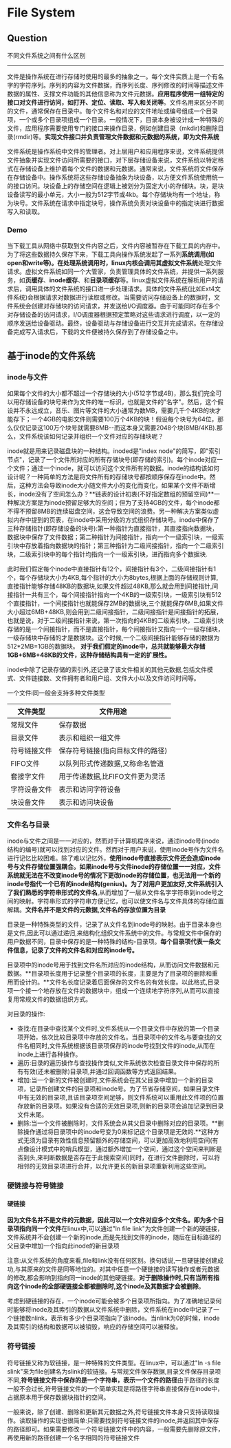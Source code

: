 

# File System

## Question

不同文件系统之间有什么区别

----

文件是操作系统在进行存储时使用的最多的抽象之一。每个文件实质上是一个有名字的字符序列。序列的内容为文件数据，而序列长度、序列修改的时间等描述文件数据的属性、支撑文件功能的其他信息称为文件元数据。**应用程序使用一组特定的接口对文件进行访问，如打开、定位、读取、写入和关闭等**。文件名用来区分不同的文件，通常保存在目录中。每个文件名和对应的文件地址或编号组成一个目录项，一个或多个目录项组成一个目录。一般情况下，目录本身被设计成一种特殊的文件，应用程序需要使用专门的接口来操作目录，例如创建目录（mkdir)和删除目录(rmdir)等。**实现文件接口并负责管理文件数据和元数据的系统，即为文件系统**

文件系统是操作系统中文件的管理者。对上层用户和应用程序来说，文件系统提供文件抽象并实现文件访问所需要的接口，对下层存储设备来说，文件系统以特定格式在存储设备上维护着每个文件的数据和元数据。通常来说，文件系统将文件保存在存储设备中。操作系统将这些存储设备抽象为块设备，以方便文件系统使用统一的接口访问。块设备上的存储空间在逻辑上被划分为固定大小的存储块。块，是块设备读写的最小单元，大小一般为512字节或4kb。每个存储块均有一个地址，称为块号。文件系统在请求中指定块号，操作系统负责对块设备中的指定块进行数据写入和读取。

### Demo

当下载工具从网络中获取到文件内容之后，文件内容被暂存在下载工具的内存中。为了将这些数据持久保存下来，下载工具向操作系统发起了一系列**系统调用(如open和write等)。**在处理系统调用时，linux内核会调用其**虚拟文件系统**处理文件请求。虚拟文件系统如同一个大管家，负责管理具体的文件系统，并提供一系列服务，如**页缓存**、**inode缓存**、和**目录项缓存**等。linux虚拟文件系统在解析用户的请求后，调用具体的文件系统的接口进一步处理请求。具体的文件系统(比如Ext4文件系统)会根据请求对数据进行读取或修改。当需要访问存储设备上的数据时，文件系统会创建对存储块的访问请求，并发送给I/O调度器。由于可能同时存在多个对存储设备的访问请求，I/O调度器根据预定策略对这些请求进行调度，以一定的顺序发送给设备驱动。最终，设备驱动与存储设备进行交互并完成请求。在存储设备完成写入请求后，下载的文件便被持久保存到了存储设备之中。

## 基于inode的文件系统

### inode与文件

如果每个文件的大小都不超过一个存储块的大小(512字节或4B)，那么我们完全可以用存储设备的块号来作为文件的唯一标识，也就是文件的"名字"。然后，这个假设并不永远成立，音乐、图片等文件的大小通常为数MB，需要几千个4KB的块才能存下；一个4GB的电影文件则需要100万个4KB的块！假设每个块号为64位，那么仅仅记录这100万个块号就需要8MB--而这本身又需要2048个块(8MB/4KB).那么，文件系统该如何记录并组织一个文件对应的存储块呢？

inode就是用来记录磁盘块的一种结构。inoded是"index node"的简写，即"索引节点"，记录了一个文件所对应的所有存储块号(即存储的索引)。每个inode对应一个文件；通过一个inode，就可以访问这个文件所有的数据。inode的结构该如何设计呢？一种简单的方法是将文件所有的存储块号都按顺序保存在inode中。然后，这种方法会导致inode大小随文件大小的变化而变化，如果某个文件不断增长，inode没有了空间怎么办？**链表的设计初衷(不好指定数组的预留空间)**一种解决方案是为inode预留足够大的空间；但为了支持4GB的文件，每个inode都不得不预留8MB的连续磁盘空间，这会导致空间的浪费。另一种解决方案类似虚拟内存中提到的页表，在inode中采用分级的方式组织存储块号。inode中保存了三种存储指针(即存储设备的块号):第一种指针为直接指针，其直接指向数据块，数据块中保存了文件数据；第二种指针为间接指针，指向一个一级索引块，一级索引块中存放着指向数据块的指针；第三种指针为二级间接指针，指向一个二级索引块，二级索引块中的每个指针均指向一个一级索引块，进而指向多个数据块.

此时我们假定每个inode中直接指针有12个，间接指针有3个，二级间接指针有1个，每个存储块大小为4KB,每个指针的大小为8bytes,根据上面的存储规则计算,直接指针能够存储48KB的数据块,如果文件超过48KB,那么就会用到间接指针,间接指针一共有三个，每个间接指针指向一个4KB的一级索引块，一级索引块有512个直接指针，一个间接指针也就能保存2MB的数据块,三个就能保存6MB,如果文件大小超过6MB+48KB,则会用到二级间接指针，二级间接指针是间接指针的拓展，也就是说，对于二级间接指针来说，第一次指向的4KB的二级索引块，二级索引块存储的是一个间接指针，而不是直接指针，每个间接指针又指向一个一级存储块，一级存储块中存储的才是数据块。这个时候,一个二级间接指针能够存储的数据为512*2MB=1GB的数据块。 **对于我们假定的inode中，总共就能够最大存储1GB+6MB+48KB的文件，这种存储结构具有一定的扩展性。**

inode中除了记录存储的索引外,还记录了该文件相关的其他元数据,包括文件模式、文件链接数、文件拥有者和用户组、文件大小以及文件访问时间等。

一个文件i同一般会支持多种文件类型

|文件类型|文件用途|
|--|--|
|常规文件|保存数据|
|目录文件|表示和组织一组文件|
|符号链接文件|保存符号链接(指向目标文件的路径)|
|FIFO文件|以队列形式传递数据,又称命名管道|
|套接字文件|用于传递数据,比FIFO文件更为灵活|
|字符设备文件|表示和访问字符设备|
|块设备文件|表示和访问块设备|

### 文件名与目录

inode与文件之间是一一对应的，然而对于计算机程序来说，通过inode号(inode结构的编号)就可以找到对应的文件。然而对于用户来说，使用inode号作为文件名进行记忆比较困难。除了难以记忆外，**使用inode号直接表示文件还会造成inode号与文件存储位置强耦合。如果inode号与文件inode的存储位置一一对应，文件系统就无法在不改变inode号的情况下更改inode的存储位置，也无法用一个新的inode号指代一个已有的inode结构(genius)。**为了对用户更加友好,文件系统引入了我们熟悉的**字符串形式的文件名**,从而增加了一层从文件名字字符串到inode号之间的映射。字符串形式的字符串方便记忆，也可以使文件名与文件具体的存储位置解耦。**文件名并不是文件的元数据,文件名的存放位置为目录**

目录是一种特殊类型的文件，记录了从文件名到inode号的映射。由于目录本身也是文件,因此可以通过递归,来结构化组织文件系统中的文件。与常规文件中保存的用户数据不同，目录中保存的是一种特殊的结构-目录项。**每个目录项代表一条文件信息，记录了文件的文件名和对应的inode号。**


目录项中的inode号用于找到文件名所对应的inode结构，从而访问文件数据和元数据。**目录项长度用于记录整个目录项的长度，主要是为了目录项的删除和重用而设计的。**文件名长度记录着后面保存的文件名的有效长度。以此格式,目录项一个接一个地存放在文件的数据块中，组成一个连续地字符序列,从而可以直接复用常规文件的数据组织方式。


对目录的操作:
 + 查找:在目录中查找某个文件时,文件系统从一个目录文件中存放的第一个目录项开始，依次比较目录项中存放的文件名。当目录项中的文件名与要查找的文件名相同时,文件系统根据该目录项保存的inode号找到文件的inode,从而在inode上进行各种操作。
 + 遍历:目录的遍历操作与查找操作类似,文件系统依次检查目录文件中保存的所有有效(还未被删除)目录项,并通过回调函数等方式返回结果。
 + 增加:当一个新的文件被创建时,文件系统会在其父目录中增加一个新的目录项，记录所创建文件的目录项和inode号。为了节省存储空间，如果目录文件中有无效的目录项,且该目录项空间足够，则文件系统可以重用此文件项的位置存放新的目录项。如果没有合适的无效目录项,则新的目录项会追加记录到目录文件末尾。
 + 删除:当一个文件被删除时，文件系统会从其父目录中删除对应的目录项。**删除操作通过将目录项中的inode号变为0来标记这个目录项是无效的.**这种方式无须为目录有效性信息预留额外的存储空间，可以更加高效地利用空间(有点像设计模式中的哨兵模型，通过额外增加一个空间，通过这个空间来判断是否到头,来判断数据是否存在于此搜索空间)同时，在进行文件删除时，可以将相邻的无效目录项进行合并，以允许更长的新目录项重新利用这些空间。


### 硬链接与符号链接

#### 硬链接

**因为文件名并不是文件的元数据，因此可以一个文件对应多个文件名。即为多个目录项指向同一个文件**在linux中,可以通过"ln file link"为文件创建一个新的硬链接，文件系统并不会创建一个新的inode,而是先找到文件的inode，随后在目标路径的父目录中增加一个指向此inode的新目录项

注意:从文件系统的角度来看,file和link没有任何区别。换句话说,一旦硬链接创建成功,与其原来的文件是同等地位的。对其中任意一个硬链接的读写操作或者元数据的修改,都会影响到指向同一inode的其他硬链接。**对于删除操作时,只有当所有指向这个inode的全部硬链接全都被删除时,这个inode及其数据才会被删除**。

考虑到硬链接的存在，一个inode可能会被多个目录项所指向。为了准确地记录何时能够将inode及其索引的数据从文件系统中删除，文件系统在inode中记录了一个链接数nlink，表示有多少个目录项指向了该inode。当nlink为0的时候，inode及其索引的结构和数据可以被销毁，响应的存储空间可以被释放。

### 符号链接

符号链接又称为软链接，是一种特殊的文件类型。在linux中，可以通过"ln -s file slink"来为file创建名为slink的软链接。与常规文件保存数据,目录文件保存目录项不同,**符号链接文件中保存的是一个字符串，表示一个文件的路径**由于路径的长度一般不会过长,符号链接文件的一个简单实现是将路径字符串直接保存在inode中，占据原本用于保存数据块指针的空间。

一般来说，除了创建、删除和更新其元数据之外,符号链接文件本身只支持读取操作。读取操作的实现也很简单:只需要找到符号链接文件的inode,并返回其中保存的路径即可。如果需要修改一个符号链接文件中的内容，一般需要先删除原文件，再使用新的路径创建一个名字相同的符号链接文件

